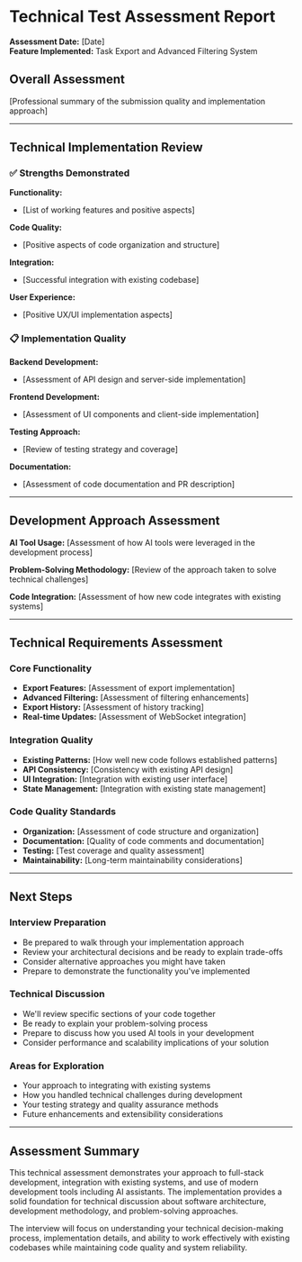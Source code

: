 # Technical Test Assessment Report

**Assessment Date:** [Date]  
**Feature Implemented:** Task Export and Advanced Filtering System

## Overall Assessment

[Professional summary of the submission quality and implementation approach]

---

## Technical Implementation Review

### ✅ Strengths Demonstrated

**Functionality:**
- [List of working features and positive aspects]

**Code Quality:**
- [Positive aspects of code organization and structure]

**Integration:**
- [Successful integration with existing codebase]

**User Experience:**
- [Positive UX/UI implementation aspects]

### 📋 Implementation Quality

**Backend Development:**
- [Assessment of API design and server-side implementation]

**Frontend Development:**
- [Assessment of UI components and client-side implementation]

**Testing Approach:**
- [Review of testing strategy and coverage]

**Documentation:**
- [Assessment of code documentation and PR description]

---

## Development Approach Assessment

**AI Tool Usage:**
[Assessment of how AI tools were leveraged in the development process]

**Problem-Solving Methodology:**
[Review of the approach taken to solve technical challenges]

**Code Integration:**
[Assessment of how new code integrates with existing systems]

---

## Technical Requirements Assessment

### Core Functionality
- **Export Features:** [Assessment of export implementation]
- **Advanced Filtering:** [Assessment of filtering enhancements]
- **Export History:** [Assessment of history tracking]
- **Real-time Updates:** [Assessment of WebSocket integration]

### Integration Quality
- **Existing Patterns:** [How well new code follows established patterns]
- **API Consistency:** [Consistency with existing API design]
- **UI Integration:** [Integration with existing user interface]
- **State Management:** [Integration with existing state management]

### Code Quality Standards
- **Organization:** [Assessment of code structure and organization]
- **Documentation:** [Quality of code comments and documentation]
- **Testing:** [Test coverage and quality assessment]
- **Maintainability:** [Long-term maintainability considerations]

---

## Next Steps

### Interview Preparation
- Be prepared to walk through your implementation approach
- Review your architectural decisions and be ready to explain trade-offs
- Consider alternative approaches you might have taken
- Prepare to demonstrate the functionality you've implemented

### Technical Discussion
- We'll review specific sections of your code together
- Be ready to explain your problem-solving process
- Prepare to discuss how you used AI tools in your development
- Consider performance and scalability implications of your solution

### Areas for Exploration
- Your approach to integrating with existing systems
- How you handled technical challenges during development
- Your testing strategy and quality assurance methods
- Future enhancements and extensibility considerations

---

## Assessment Summary

This technical assessment demonstrates your approach to full-stack development, integration with existing systems, and use of modern development tools including AI assistants. The implementation provides a solid foundation for technical discussion about software architecture, development methodology, and problem-solving approaches.

The interview will focus on understanding your technical decision-making process, implementation details, and ability to work effectively with existing codebases while maintaining code quality and system reliability.